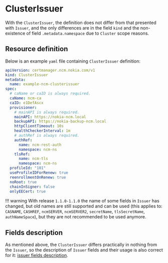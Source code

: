 # ClusterIssuer

With the `ClusterIssuer`, the definition does not differ from that presented
with `Issuer`, and the only differences are in the field `kind` and the non-existence of field
`.metadata.namespace` due to `Cluster` scope reasons.

## Resource definition

Below is an example `yaml` file containing `ClusterIssuer` definition:

  ```yaml title="clusterissuer.yaml"
  apiVersion: certmanager.ncm.nokia.com/v1
  kind: ClusterIssuer
  metadata:
    name: example-ncm-clusterissuer
  spec:
    # caName or caID is always required.
    caName: ncm-ca
    caID: e1DefAscx
    provisioner:
      # mainAPI is always required.
      mainAPI: https://nokia-ncm.local
      backupAPI: https://nokia-backup-ncm.local
      httpClientTimeout: 10s
      healthCheckerInterval: 1m
      # authRef is always required.
      authRef:
        name: ncm-rest-auth
        namespace: ncm-ns
      tlsRef:
        name: ncm-tls
        namespace: ncm-ns
    profileId: "101"
    useProfileIDForRenew: true
    reenrollmentOnRenew: true
    noRoot: true
    chainInSigner: false
    onlyEECert: true
  ```

!!! warning
    With release `1.1.0-1.1.0` the name of some fields in `Issuer` has changed, but old names are
    still supported and can be used (this applies to: `CASNAME`, `CASHREF`, `ncmSERVER`, `ncmSERVER2`, `secretName`,
    `tlsSecretName`, `authNameSpace`), but they are not recommended to be used anymore.

## Fields description

As mentioned above, the `ClusterIssuer` differs practically in nothing from the `Issuer`, so the description of
`Issuer` fields and their usage is also correct for it: [issuer fields description](issuer.md#fields-description).

